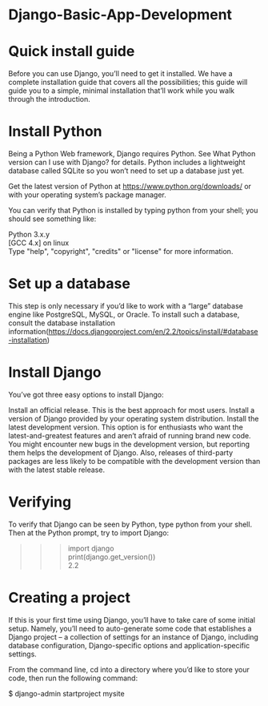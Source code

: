 # Django-Basic-App-Development

# Quick install guide

Before you can use Django, you’ll need to get it installed. We have a complete installation guide that covers all the possibilities; this guide will guide you to a simple, minimal installation that’ll work while you walk through the introduction.

# Install Python

Being a Python Web framework, Django requires Python. See What Python version can I use with Django? for details. Python includes a lightweight database called SQLite so you won’t need to set up a database just yet.

Get the latest version of Python at https://www.python.org/downloads/ or with your operating system’s package manager.

You can verify that Python is installed by typing python from your shell; you should see something like:

Python 3.x.y </br>
[GCC 4.x] on linux </br>
Type "help", "copyright", "credits" or "license" for more information. </br>

# Set up a database

This step is only necessary if you’d like to work with a “large” database engine like PostgreSQL, MySQL, or Oracle. To install such a database, consult the database installation information(https://docs.djangoproject.com/en/2.2/topics/install/#database-installation)

# Install Django

You’ve got three easy options to install Django:

Install an official release. This is the best approach for most users.
Install a version of Django provided by your operating system distribution.
Install the latest development version. This option is for enthusiasts who want the latest-and-greatest features and aren’t afraid of running brand new code. You might encounter new bugs in the development version, but reporting them helps the development of Django. Also, releases of third-party packages are less likely to be compatible with the development version than with the latest stable release.

# Verifying

To verify that Django can be seen by Python, type python from your shell. Then at the Python prompt, try to import Django:

>>> import django </br>
>>> print(django.get_version()) </br>
2.2

# Creating a project

If this is your first time using Django, you’ll have to take care of some initial setup. Namely, you’ll need to auto-generate some code that establishes a Django project – a collection of settings for an instance of Django, including database configuration, Django-specific options and application-specific settings.

From the command line, cd into a directory where you’d like to store your code, then run the following command:

$ django-admin startproject mysite

